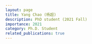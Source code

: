 ```yaml
---
layout: page
title: Yang Chao (杨超)
description: PhD student (2021 Fall)
importance: 2021
category: Ph.D. Student
related_publications: true
---
```

